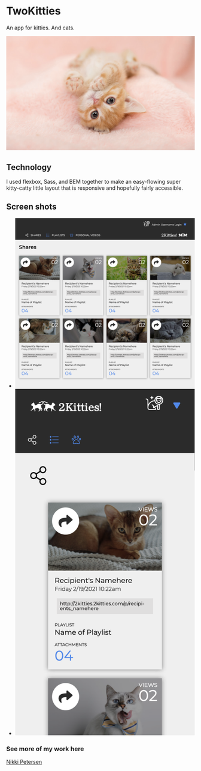 # TwoKitties
An app for kitties. And cats.

![TwoKitties](src/images/cat2.png)

## Technology
I used flexbox, Sass, and BEM together to make an easy-flowing super kitty-catty little layout that is responsive 
and hopefully fairly accessible. 

## Screen shots
  - ![TwoKitties](src/images/desktop.png)
  - ![TwoKitties](src/images/mobilescreenshot.png)


### See more of my work here
[Nikki Petersen](http://nikkipetersen.dev)
